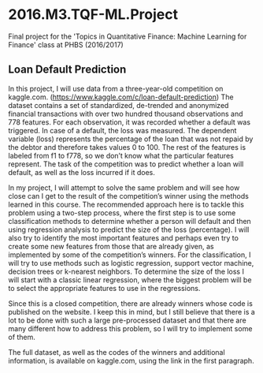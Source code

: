 # 2016.M3.TQF-ML.Project
Final project for the 'Topics in Quantitative Finance: Machine Learning for Finance' class at PHBS (2016/2017)

## Loan Default Prediction


In this project, I will use data from a three-year-old competition on kaggle.com. (https://www.kaggle.com/c/loan-default-prediction) The dataset contains a set of standardized, de-trended and anonymized financial transactions with over two hundred thousand observations and 778 features. For each observation, it was recorded whether a default was triggered. In case of a default, the loss was measured. The dependent variable (loss) represents the percentage of the loan that was not repaid by the debtor and therefore takes values 0 to 100. The rest of the features is labeled from f1 to f778, so we don’t know what the particular features represent. The task of the competition was to predict whether a loan will default, as well as the loss incurred if it does.

In my project, I will attempt to solve the same problem and will see how close can I get to the result of the competition’s winner using the methods learned in this course. The recommended approach here is to tackle this problem using a two-step process, where the first step is to use some classification methods to determine whether a person will default and then using regression analysis to predict the size of the loss (percentage). I will also try to identify the most important features and perhaps even try to create some new features from those that are already given, as implemented by some of the competition’s winners. For the classification, I will try to use methods such as logistic regression, support vector machine, decision trees or k-nearest neighbors. To determine the size of the loss I will start with a classic linear regression, where the biggest problem will be to select the appropriate features to use in the regressions.

Since this is a closed competition, there are already winners whose code is published on the website. I keep this in mind, but I still believe that there is a lot to be done with such a large pre-processed dataset and that there are many different how to address this problem, so I will try to implement some of them.

The full dataset, as well as the codes of the winners and additional information, is available on kaggle.com, using the link in the first paragraph.
